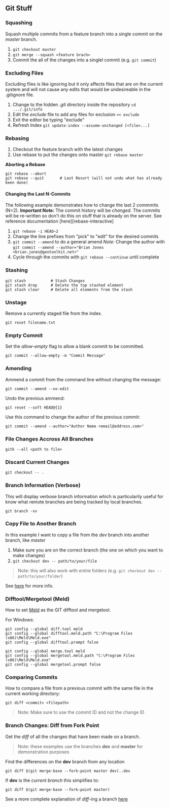 Git Stuff
---------

### Squashing ###

Squash multiple commits from a feature branch into a single commit on the *master* branch.

1. `git checkout master`
2. `git merge --squash <feature brach>`
3. Commit the all of the changes into a singlel commit (e.g. `git commit`)

### Excluding Files ###

Excluding files is like ignoring but it only affects files that are on the current system and will not cause any edits that would be undesireable in the .gitignore file.

1. Change to the hidden *.git* directory inside the repository `cd .../.git/info`
2. Edit the *exclude* file to add any files for exclusion `<< exclude`
3. Exit the editor be typing "exclude"
4. Refresh Index `git update-index --assume-unchanged [<file>...]`

### Rebasing ###

1. Checkout the feature branch with the latest changes
2. Use rebase to put the changes onto master `git rebase master`

**Aborting a Rebase**

```
git rebase --abort
git rebase --quit		# Last Resort (will not undo what has already been done)
```

#### Changing the Last N-Commits ####

The following example demonstrates how to change the last 2 commmits (N=2).  **Important Note:** The commit history will be *changed*.  The commits will be re-written so don't do this on stuff that is already on the server.  See reference documentation [here][rebase-interactive]

1. `git rebase -i HEAD~2`
2. Change the line prefixes from "pick" to "edit" for the desired commits
3. `git commit --amend` to do a general amend
	*Note:* Change the author with `git commit --amend --author="Brian Jones <brian.jones@geotoolkit.net>"`
4. Cycle through the commits with `git rebase --continue` until complete

### Stashing ###

```
git stash 			# Stash Changes
git stash drop		# Delete the top stashed element
git stash clear		# Delete all elements from the stash
```

### Unstage ###

Remove a currently staged file from the index.

`git reset filename.txt`

### Empty Commit ###

Set the *allow-empty* flag to allow a blank commit to be committed.

`git commit --allow-empty -m "Commit Message"`

### Amending ###

Ammend a commit from the command line without changing the message:

`git commit --amend --no-edit`

Undo the previous ammend:

`git reset --soft HEAD@{1}`

Use this command to change the author of the previous commit:

`git commit --amend --author="Author Name <email@address.com>"`

### File Changes Accross All Branches ###

`gitk --all <path to file>`

### Discard Current Changes ###

`git checkout -- .`

### Branch Information (Verbose) ###

This will display verbose branch information which is particularily useful for know what remote branches are being tracked by local branches.

`git branch -vv`

### Copy File to Another Branch ###

In this example I want to copy a file from the _dev_ branch into another branch, like _master_

1. Make sure you are on the correct branch (the one on which you want to make changes)
2. `git checkout dev -- path/to/your/file`

> Note: this will also work with entire folders (e.g. `git checkout dev -- path/to/your/folder`)

See [here](http://firas.bessadok.com/git-copy-a-file-from-one-branch-to-another/) for more info.

### Difftool/Mergetool (Meld) ###

How to set [Meld](https://stackoverflow.com/a/43238372) as the GIT difftool and mergetool.

For Windows:
```
git config --global diff.tool meld
git config --global difftool.meld.path "C:\Program Files (x86)\Meld\Meld.exe"
git config --global difftool.prompt false

git config --global merge.tool meld
git config --global mergetool.meld.path "C:\Program Files (x86)\Meld\Meld.exe"
git config --global mergetool.prompt false
```

### Comparing Commits ###

How to compare a file from a previous commit with the same file in the current working directory:

`git diff <commit> <filepath>`

> Note: Make sure to use the commit ID and not the change ID

### Branch Changes: Diff from Fork Point ###

Get the _diff_ of all the changes that have been made on a branch.

> Note: these examples use the branches **dev** and **master** for demonstration purposes

Find the differences on the **dev** branch from any location

`git diff $(git merge-base --fork-point master dev)..dev`

If **dev** is the _current branch_ this simplifies to:

`git diff $(git merge-base --fork-point master)`

See a more complete explanation of _diff_-ing a branch [here](https://stackoverflow.com/a/29813554)